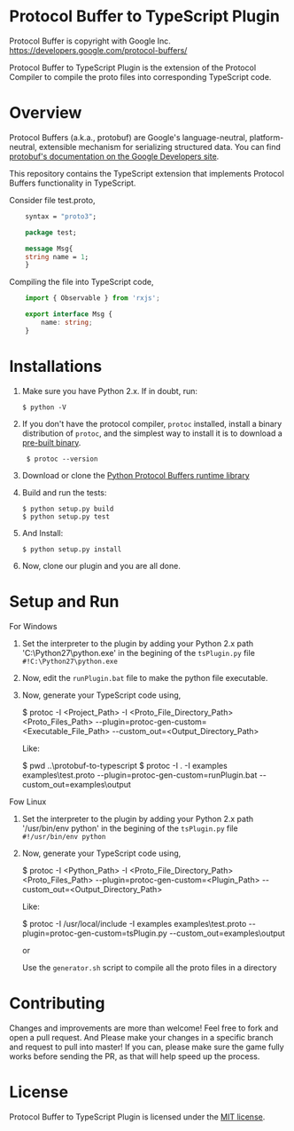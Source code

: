Protocol Buffer to TypeScript Plugin
====================================
Protocol Buffer is copyright with Google Inc. https://developers.google.com/protocol-buffers/

Protocol Buffer to TypeScript Plugin is the extension of the Protocol Compiler to compile the proto files into corresponding TypeScript code.

Overview
========

Protocol Buffers (a.k.a., protobuf) are Google's language-neutral, platform-neutral, extensible mechanism for serializing structured data. You can find [protobuf's documentation on the Google Developers site](https://developers.google.com/protocol-buffers/).

This repository contains the TypeScript extension that implements Protocol Buffers functionality in TypeScript.

Consider file test.proto, 

```proto
	syntax = "proto3";

    package test;

    message Msg{
    string name = 1;
    }
```

Compiling the file into TypeScript code, 

```typescript
    import { Observable } from 'rxjs';

    export interface Msg {
        name: string;
    }
```

Installations
=============

1) Make sure you have Python 2.x.  If in doubt, run:
       
       $ python -V

2) If you don't have the protocol compiler, `protoc` installed, install a binary distribution of `protoc`, and the simplest way to install it is to download a [pre-built binary](https://github.com/google/protobuf/releases).
        
        $ protoc --version

3) Download or clone the [Python Protocol Buffers runtime library](https://github.com/google/protobuf/tree/master/python)

4) Build and run the tests:

       $ python setup.py build
       $ python setup.py test

5) And Install:

       $ python setup.py install

6) Now, clone our plugin and you are all done.

Setup and Run
=============

For Windows

1) Set the interpreter to the plugin by adding your Python 2.x path 'C:\Python27\python.exe' in the begining of the `tsPlugin.py` file
    `#!C:\Python27\python.exe`

2) Now, edit the `runPlugin.bat` file to make the python file executable.

3) Now, generate your TypeScript code using,

    $ protoc -I <Project_Path> -I <Proto_File_Directory_Path> <Proto_Files_Path> --plugin=protoc-gen-custom=<Executable_File_Path> --custom_out=<Output_Directory_Path>

    Like:

    $ pwd
    ..\protobuf-to-typescript
    $ protoc -I . -I examples examples\test.proto --plugin=protoc-gen-custom=runPlugin.bat --custom_out=examples\output

Fow Linux

1) Set the interpreter to the plugin by adding your Python 2.x path '/usr/bin/env python' in the begining of the `tsPlugin.py` file
    `#!/usr/bin/env python`

2) Now, generate your TypeScript code using,

    $ protoc -I <Python_Path> -I <Proto_File_Directory_Path> <Proto_Files_Path> --plugin=protoc-gen-custom=<Plugin_Path> --custom_out=<Output_Directory_Path>

    Like:

    $ protoc -I /usr/local/include -I examples examples\test.proto --plugin=protoc-gen-custom=tsPlugin.py --custom_out=examples\output

    or 

    Use the `generator.sh` script to compile all the proto files in a directory

Contributing
============
Changes and improvements are more than welcome! 
Feel free to fork and open a pull request. 
And Please make your changes in a specific branch and request to pull into master! If you can, please make sure the game fully works before sending the PR, as that will help speed up the process.

License
=======
Protocol Buffer to TypeScript Plugin is licensed under the [MIT license](https://github.com/Shivam010/Protocol-Buffer-to-TypeScript-Plugin/blob/master/LICENSE).